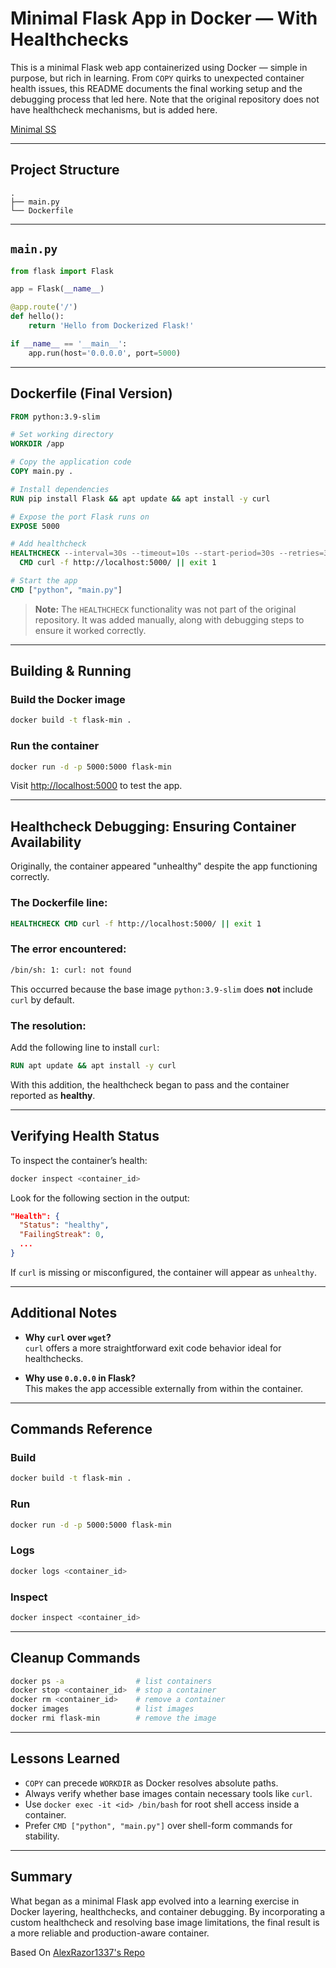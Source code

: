 # Minimal Flask App in Docker — With Healthchecks 

This is a minimal Flask web app containerized using Docker — simple in purpose, but rich in learning. From `COPY` quirks to unexpected container health issues, this README documents the final working setup and the debugging process that led here. Note that the original repository does not have healthcheck mechanisms, but is added here. 

[Minimal SS](https://github.com/tentinqu/minimal-flask-app-containerized/blob/master/minimal-flask-screesnshots/3.png)

---

## Project Structure

```
.
├── main.py
└── Dockerfile
```

---

## `main.py`

```python
from flask import Flask

app = Flask(__name__)

@app.route('/')
def hello():
    return 'Hello from Dockerized Flask!'

if __name__ == '__main__':
    app.run(host='0.0.0.0', port=5000)
```

---

## Dockerfile (Final Version)

```dockerfile
FROM python:3.9-slim

# Set working directory
WORKDIR /app

# Copy the application code
COPY main.py .

# Install dependencies
RUN pip install Flask && apt update && apt install -y curl

# Expose the port Flask runs on
EXPOSE 5000

# Add healthcheck
HEALTHCHECK --interval=30s --timeout=10s --start-period=30s --retries=3 \
  CMD curl -f http://localhost:5000/ || exit 1

# Start the app
CMD ["python", "main.py"]
```

> **Note:** The `HEALTHCHECK` functionality was not part of the original repository. It was added manually, along with debugging steps to ensure it worked correctly.

---

## Building & Running

### Build the Docker image

```bash
docker build -t flask-min .
```

### Run the container

```bash
docker run -d -p 5000:5000 flask-min
```

Visit [http://localhost:5000](http://localhost:5000) to test the app.

---

## Healthcheck Debugging: Ensuring Container Availability

Originally, the container appeared "unhealthy" despite the app functioning correctly.

### The Dockerfile line:

```dockerfile
HEALTHCHECK CMD curl -f http://localhost:5000/ || exit 1
```

### The error encountered:

```bash
/bin/sh: 1: curl: not found
```

This occurred because the base image `python:3.9-slim` does **not** include `curl` by default.

### The resolution:

Add the following line to install `curl`:

```dockerfile
RUN apt update && apt install -y curl
```

With this addition, the healthcheck began to pass and the container reported as **healthy**.

---

## Verifying Health Status

To inspect the container’s health:

```bash
docker inspect <container_id>
```

Look for the following section in the output:

```json
"Health": {
  "Status": "healthy",
  "FailingStreak": 0,
  ...
}
```

If `curl` is missing or misconfigured, the container will appear as `unhealthy`.

---

## Additional Notes

- **Why `curl` over `wget`?**  
  `curl` offers a more straightforward exit code behavior ideal for healthchecks.

- **Why use `0.0.0.0` in Flask?**  
  This makes the app accessible externally from within the container.

---

## Commands Reference

### Build

```bash
docker build -t flask-min .
```

### Run

```bash
docker run -d -p 5000:5000 flask-min
```

### Logs

```bash
docker logs <container_id>
```

### Inspect

```bash
docker inspect <container_id>
```

---

## Cleanup Commands

```bash
docker ps -a                # list containers
docker stop <container_id>  # stop a container
docker rm <container_id>    # remove a container
docker images               # list images
docker rmi flask-min        # remove the image
```

---

## Lessons Learned

- `COPY` can precede `WORKDIR` as Docker resolves absolute paths.
- Always verify whether base images contain necessary tools like `curl`.
- Use `docker exec -it <id> /bin/bash` for root shell access inside a container.
- Prefer `CMD ["python", "main.py"]` over shell-form commands for stability.

---

## Summary

What began as a minimal Flask app evolved into a learning exercise in Docker layering, healthchecks, and container debugging. By incorporating a custom healthcheck and resolving base image limitations, the final result is a more reliable and production-aware container.

Based On [AlexRazor1337's Repo](https://github.com/AlexRazor1337/flask-docker-minimal)
